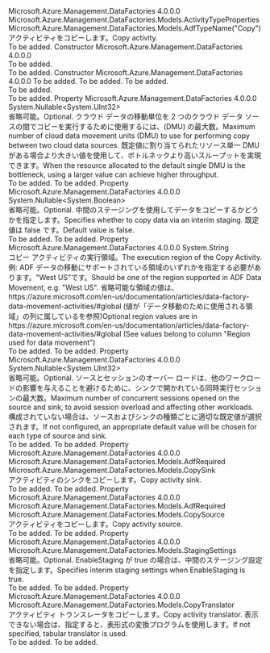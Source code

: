 <Type Name="CopyActivity" FullName="Microsoft.Azure.Management.DataFactories.Models.CopyActivity">
  <TypeSignature Language="C#" Value="public class CopyActivity : Microsoft.Azure.Management.DataFactories.Models.ActivityTypeProperties" />
  <TypeSignature Language="ILAsm" Value=".class public auto ansi beforefieldinit CopyActivity extends Microsoft.Azure.Management.DataFactories.Models.ActivityTypeProperties" />
  <TypeSignature Language="DocId" Value="T:Microsoft.Azure.Management.DataFactories.Models.CopyActivity" />
  <TypeSignature Language="VB.NET" Value="Public Class CopyActivity&#xA;Inherits ActivityTypeProperties" />
  <TypeSignature Language="F#" Value="type CopyActivity = class&#xA;    inherit ActivityTypeProperties" />
  <AssemblyInfo>
    <AssemblyName>Microsoft.Azure.Management.DataFactories</AssemblyName>
    <AssemblyVersion>4.0.0.0</AssemblyVersion>
  </AssemblyInfo>
  <Base>
    <BaseTypeName>Microsoft.Azure.Management.DataFactories.Models.ActivityTypeProperties</BaseTypeName>
  </Base>
  <Interfaces />
  <Attributes>
    <Attribute>
      <AttributeName>Microsoft.Azure.Management.DataFactories.Models.AdfTypeName("Copy")</AttributeName>
    </Attribute>
  </Attributes>
  <Docs>
    <summary>
            <span data-ttu-id="bf9bb-101">アクティビティをコピーします。</span><span class="sxs-lookup"><span data-stu-id="bf9bb-101">Copy activity.</span></span>
            </summary>
    <remarks>To be added.</remarks>
  </Docs>
  <Members>
    <Member MemberName=".ctor">
      <MemberSignature Language="C#" Value="public CopyActivity ();" />
      <MemberSignature Language="ILAsm" Value=".method public hidebysig specialname rtspecialname instance void .ctor() cil managed" />
      <MemberSignature Language="DocId" Value="M:Microsoft.Azure.Management.DataFactories.Models.CopyActivity.#ctor" />
      <MemberSignature Language="VB.NET" Value="Public Sub New ()" />
      <MemberType>Constructor</MemberType>
      <AssemblyInfo>
        <AssemblyName>Microsoft.Azure.Management.DataFactories</AssemblyName>
        <AssemblyVersion>4.0.0.0</AssemblyVersion>
      </AssemblyInfo>
      <Parameters />
      <Docs>
        <summary>To be added.</summary>
        <remarks>To be added.</remarks>
      </Docs>
    </Member>
    <Member MemberName=".ctor">
      <MemberSignature Language="C#" Value="public CopyActivity (Microsoft.Azure.Management.DataFactories.Models.CopySource source, Microsoft.Azure.Management.DataFactories.Models.CopySink sink, Microsoft.Azure.Management.DataFactories.Models.CopyTranslator translator = null);" />
      <MemberSignature Language="ILAsm" Value=".method public hidebysig specialname rtspecialname instance void .ctor(class Microsoft.Azure.Management.DataFactories.Models.CopySource source, class Microsoft.Azure.Management.DataFactories.Models.CopySink sink, class Microsoft.Azure.Management.DataFactories.Models.CopyTranslator translator) cil managed" />
      <MemberSignature Language="DocId" Value="M:Microsoft.Azure.Management.DataFactories.Models.CopyActivity.#ctor(Microsoft.Azure.Management.DataFactories.Models.CopySource,Microsoft.Azure.Management.DataFactories.Models.CopySink,Microsoft.Azure.Management.DataFactories.Models.CopyTranslator)" />
      <MemberSignature Language="VB.NET" Value="Public Sub New (source As CopySource, sink As CopySink, Optional translator As CopyTranslator = null)" />
      <MemberSignature Language="F#" Value="new Microsoft.Azure.Management.DataFactories.Models.CopyActivity : Microsoft.Azure.Management.DataFactories.Models.CopySource * Microsoft.Azure.Management.DataFactories.Models.CopySink * Microsoft.Azure.Management.DataFactories.Models.CopyTranslator -&gt; Microsoft.Azure.Management.DataFactories.Models.CopyActivity" Usage="new Microsoft.Azure.Management.DataFactories.Models.CopyActivity (source, sink, translator)" />
      <MemberType>Constructor</MemberType>
      <AssemblyInfo>
        <AssemblyName>Microsoft.Azure.Management.DataFactories</AssemblyName>
        <AssemblyVersion>4.0.0.0</AssemblyVersion>
      </AssemblyInfo>
      <Parameters>
        <Parameter Name="source" Type="Microsoft.Azure.Management.DataFactories.Models.CopySource" />
        <Parameter Name="sink" Type="Microsoft.Azure.Management.DataFactories.Models.CopySink" />
        <Parameter Name="translator" Type="Microsoft.Azure.Management.DataFactories.Models.CopyTranslator" />
      </Parameters>
      <Docs>
        <param name="source">To be added.</param>
        <param name="sink">To be added.</param>
        <param name="translator">To be added.</param>
        <summary>To be added.</summary>
        <remarks>To be added.</remarks>
      </Docs>
    </Member>
    <Member MemberName="CloudDataMovementUnits">
      <MemberSignature Language="C#" Value="public Nullable&lt;uint&gt; CloudDataMovementUnits { get; set; }" />
      <MemberSignature Language="ILAsm" Value=".property instance valuetype System.Nullable`1&lt;unsigned int32&gt; CloudDataMovementUnits" />
      <MemberSignature Language="DocId" Value="P:Microsoft.Azure.Management.DataFactories.Models.CopyActivity.CloudDataMovementUnits" />
      <MemberSignature Language="VB.NET" Value="Public Property CloudDataMovementUnits As Nullable(Of UInteger)" />
      <MemberSignature Language="F#" Value="member this.CloudDataMovementUnits : Nullable&lt;uint32&gt; with get, set" Usage="Microsoft.Azure.Management.DataFactories.Models.CopyActivity.CloudDataMovementUnits" />
      <MemberType>Property</MemberType>
      <AssemblyInfo>
        <AssemblyName>Microsoft.Azure.Management.DataFactories</AssemblyName>
        <AssemblyVersion>4.0.0.0</AssemblyVersion>
      </AssemblyInfo>
      <ReturnValue>
        <ReturnType>System.Nullable&lt;System.UInt32&gt;</ReturnType>
      </ReturnValue>
      <Docs>
        <summary>
            <span data-ttu-id="bf9bb-102">省略可能。</span><span class="sxs-lookup"><span data-stu-id="bf9bb-102">Optional.</span></span> <span data-ttu-id="bf9bb-103">クラウド データの移動単位を 2 つのクラウド データ ソースの間でコピーを実行するために使用するには、(DMU) の最大数。</span><span class="sxs-lookup"><span data-stu-id="bf9bb-103">Maximum number of cloud data movement units (DMU) to use for performing copy between two cloud data sources.</span></span>
            <span data-ttu-id="bf9bb-104">既定値に割り当てられたリソース単一 DMU がある場合より大きい値を使用して、ボトルネックより高いスループットを実現できます。</span><span class="sxs-lookup"><span data-stu-id="bf9bb-104">When the resource allocated to the default single DMU is the bottleneck, using a larger value can achieve higher throughput.</span></span>
            </summary>
        <value>To be added.</value>
        <remarks>To be added.</remarks>
      </Docs>
    </Member>
    <Member MemberName="EnableStaging">
      <MemberSignature Language="C#" Value="public Nullable&lt;bool&gt; EnableStaging { get; set; }" />
      <MemberSignature Language="ILAsm" Value=".property instance valuetype System.Nullable`1&lt;bool&gt; EnableStaging" />
      <MemberSignature Language="DocId" Value="P:Microsoft.Azure.Management.DataFactories.Models.CopyActivity.EnableStaging" />
      <MemberSignature Language="VB.NET" Value="Public Property EnableStaging As Nullable(Of Boolean)" />
      <MemberSignature Language="F#" Value="member this.EnableStaging : Nullable&lt;bool&gt; with get, set" Usage="Microsoft.Azure.Management.DataFactories.Models.CopyActivity.EnableStaging" />
      <MemberType>Property</MemberType>
      <AssemblyInfo>
        <AssemblyName>Microsoft.Azure.Management.DataFactories</AssemblyName>
        <AssemblyVersion>4.0.0.0</AssemblyVersion>
      </AssemblyInfo>
      <ReturnValue>
        <ReturnType>System.Nullable&lt;System.Boolean&gt;</ReturnType>
      </ReturnValue>
      <Docs>
        <summary>
            <span data-ttu-id="bf9bb-105">省略可能。</span><span class="sxs-lookup"><span data-stu-id="bf9bb-105">Optional.</span></span> <span data-ttu-id="bf9bb-106">中間のステージングを使用してデータをコピーするかどうかを指定します。</span><span class="sxs-lookup"><span data-stu-id="bf9bb-106">Specifies whether to copy data via an interim staging.</span></span>
            <span data-ttu-id="bf9bb-107">既定値は false です。</span><span class="sxs-lookup"><span data-stu-id="bf9bb-107">Default value is false.</span></span>
            </summary>
        <value>To be added.</value>
        <remarks>To be added.</remarks>
      </Docs>
    </Member>
    <Member MemberName="ExecutionLocation">
      <MemberSignature Language="C#" Value="public string ExecutionLocation { get; set; }" />
      <MemberSignature Language="ILAsm" Value=".property instance string ExecutionLocation" />
      <MemberSignature Language="DocId" Value="P:Microsoft.Azure.Management.DataFactories.Models.CopyActivity.ExecutionLocation" />
      <MemberSignature Language="VB.NET" Value="Public Property ExecutionLocation As String" />
      <MemberSignature Language="F#" Value="member this.ExecutionLocation : string with get, set" Usage="Microsoft.Azure.Management.DataFactories.Models.CopyActivity.ExecutionLocation" />
      <MemberType>Property</MemberType>
      <AssemblyInfo>
        <AssemblyName>Microsoft.Azure.Management.DataFactories</AssemblyName>
        <AssemblyVersion>4.0.0.0</AssemblyVersion>
      </AssemblyInfo>
      <ReturnValue>
        <ReturnType>System.String</ReturnType>
      </ReturnValue>
      <Docs>
        <summary>
            <span data-ttu-id="bf9bb-108">コピー アクティビティの実行領域。</span><span class="sxs-lookup"><span data-stu-id="bf9bb-108">The execution region of the Copy Activity.</span></span> <span data-ttu-id="bf9bb-109">例: ADF データの移動にサポートされている領域のいずれかを指定する必要があります。"West US"です。</span><span class="sxs-lookup"><span data-stu-id="bf9bb-109">Should be one of the region supported in ADF Data Movement, e.g. "West US".</span></span> <span data-ttu-id="bf9bb-110">省略可能な領域の値は、https://azure.microsoft.com/en-us/documentation/articles/data-factory-data-movement-activities/#global (値が「データ移動のために使用される領域」の列に属しているを参照)</span><span class="sxs-lookup"><span data-stu-id="bf9bb-110">Optional region values are in https://azure.microsoft.com/en-us/documentation/articles/data-factory-data-movement-activities/#global (See values belong to column "Region used for data movement")</span></span>
            </summary>
        <value>To be added.</value>
        <remarks>To be added.</remarks>
      </Docs>
    </Member>
    <Member MemberName="ParallelCopies">
      <MemberSignature Language="C#" Value="public Nullable&lt;uint&gt; ParallelCopies { get; set; }" />
      <MemberSignature Language="ILAsm" Value=".property instance valuetype System.Nullable`1&lt;unsigned int32&gt; ParallelCopies" />
      <MemberSignature Language="DocId" Value="P:Microsoft.Azure.Management.DataFactories.Models.CopyActivity.ParallelCopies" />
      <MemberSignature Language="VB.NET" Value="Public Property ParallelCopies As Nullable(Of UInteger)" />
      <MemberSignature Language="F#" Value="member this.ParallelCopies : Nullable&lt;uint32&gt; with get, set" Usage="Microsoft.Azure.Management.DataFactories.Models.CopyActivity.ParallelCopies" />
      <MemberType>Property</MemberType>
      <AssemblyInfo>
        <AssemblyName>Microsoft.Azure.Management.DataFactories</AssemblyName>
        <AssemblyVersion>4.0.0.0</AssemblyVersion>
      </AssemblyInfo>
      <ReturnValue>
        <ReturnType>System.Nullable&lt;System.UInt32&gt;</ReturnType>
      </ReturnValue>
      <Docs>
        <summary>
            <span data-ttu-id="bf9bb-111">省略可能。</span><span class="sxs-lookup"><span data-stu-id="bf9bb-111">Optional.</span></span> <span data-ttu-id="bf9bb-112">ソースとセッションのオーバー ロードは、他のワークロードの影響を与えることを避けるために、シンクで開かれている同時実行セッションの最大数。</span><span class="sxs-lookup"><span data-stu-id="bf9bb-112">Maximum number of concurrent sessions opened on the source and sink, to avoid session overload and affecting other workloads.</span></span>
            <span data-ttu-id="bf9bb-113">構成されていない場合は、ソースおよびシンクの種類ごとに適切な既定値が選択されます。</span><span class="sxs-lookup"><span data-stu-id="bf9bb-113">If not configured, an appropriate default value will be chosen for each type of source and sink.</span></span>
            </summary>
        <value>To be added.</value>
        <remarks>To be added.</remarks>
      </Docs>
    </Member>
    <Member MemberName="Sink">
      <MemberSignature Language="C#" Value="public Microsoft.Azure.Management.DataFactories.Models.CopySink Sink { get; set; }" />
      <MemberSignature Language="ILAsm" Value=".property instance class Microsoft.Azure.Management.DataFactories.Models.CopySink Sink" />
      <MemberSignature Language="DocId" Value="P:Microsoft.Azure.Management.DataFactories.Models.CopyActivity.Sink" />
      <MemberSignature Language="VB.NET" Value="Public Property Sink As CopySink" />
      <MemberSignature Language="F#" Value="member this.Sink : Microsoft.Azure.Management.DataFactories.Models.CopySink with get, set" Usage="Microsoft.Azure.Management.DataFactories.Models.CopyActivity.Sink" />
      <MemberType>Property</MemberType>
      <AssemblyInfo>
        <AssemblyName>Microsoft.Azure.Management.DataFactories</AssemblyName>
        <AssemblyVersion>4.0.0.0</AssemblyVersion>
      </AssemblyInfo>
      <Attributes>
        <Attribute>
          <AttributeName>Microsoft.Azure.Management.DataFactories.Models.AdfRequired</AttributeName>
        </Attribute>
      </Attributes>
      <ReturnValue>
        <ReturnType>Microsoft.Azure.Management.DataFactories.Models.CopySink</ReturnType>
      </ReturnValue>
      <Docs>
        <summary>
            <span data-ttu-id="bf9bb-114">アクティビティのシンクをコピーします。</span><span class="sxs-lookup"><span data-stu-id="bf9bb-114">Copy activity sink.</span></span>
            </summary>
        <value>To be added.</value>
        <remarks>To be added.</remarks>
      </Docs>
    </Member>
    <Member MemberName="Source">
      <MemberSignature Language="C#" Value="public Microsoft.Azure.Management.DataFactories.Models.CopySource Source { get; set; }" />
      <MemberSignature Language="ILAsm" Value=".property instance class Microsoft.Azure.Management.DataFactories.Models.CopySource Source" />
      <MemberSignature Language="DocId" Value="P:Microsoft.Azure.Management.DataFactories.Models.CopyActivity.Source" />
      <MemberSignature Language="VB.NET" Value="Public Property Source As CopySource" />
      <MemberSignature Language="F#" Value="member this.Source : Microsoft.Azure.Management.DataFactories.Models.CopySource with get, set" Usage="Microsoft.Azure.Management.DataFactories.Models.CopyActivity.Source" />
      <MemberType>Property</MemberType>
      <AssemblyInfo>
        <AssemblyName>Microsoft.Azure.Management.DataFactories</AssemblyName>
        <AssemblyVersion>4.0.0.0</AssemblyVersion>
      </AssemblyInfo>
      <Attributes>
        <Attribute>
          <AttributeName>Microsoft.Azure.Management.DataFactories.Models.AdfRequired</AttributeName>
        </Attribute>
      </Attributes>
      <ReturnValue>
        <ReturnType>Microsoft.Azure.Management.DataFactories.Models.CopySource</ReturnType>
      </ReturnValue>
      <Docs>
        <summary>
            <span data-ttu-id="bf9bb-115">アクティビティをコピーします。</span><span class="sxs-lookup"><span data-stu-id="bf9bb-115">Copy activity source.</span></span>
            </summary>
        <value>To be added.</value>
        <remarks>To be added.</remarks>
      </Docs>
    </Member>
    <Member MemberName="StagingSettings">
      <MemberSignature Language="C#" Value="public Microsoft.Azure.Management.DataFactories.Models.StagingSettings StagingSettings { get; set; }" />
      <MemberSignature Language="ILAsm" Value=".property instance class Microsoft.Azure.Management.DataFactories.Models.StagingSettings StagingSettings" />
      <MemberSignature Language="DocId" Value="P:Microsoft.Azure.Management.DataFactories.Models.CopyActivity.StagingSettings" />
      <MemberSignature Language="VB.NET" Value="Public Property StagingSettings As StagingSettings" />
      <MemberSignature Language="F#" Value="member this.StagingSettings : Microsoft.Azure.Management.DataFactories.Models.StagingSettings with get, set" Usage="Microsoft.Azure.Management.DataFactories.Models.CopyActivity.StagingSettings" />
      <MemberType>Property</MemberType>
      <AssemblyInfo>
        <AssemblyName>Microsoft.Azure.Management.DataFactories</AssemblyName>
        <AssemblyVersion>4.0.0.0</AssemblyVersion>
      </AssemblyInfo>
      <ReturnValue>
        <ReturnType>Microsoft.Azure.Management.DataFactories.Models.StagingSettings</ReturnType>
      </ReturnValue>
      <Docs>
        <summary>
            <span data-ttu-id="bf9bb-116">省略可能。</span><span class="sxs-lookup"><span data-stu-id="bf9bb-116">Optional.</span></span> <span data-ttu-id="bf9bb-117">EnableStaging が true の場合は、中間のステージング設定を指定します。</span><span class="sxs-lookup"><span data-stu-id="bf9bb-117">Specifies interim staging settings when EnableStaging is true.</span></span>
            </summary>
        <value>To be added.</value>
        <remarks>To be added.</remarks>
      </Docs>
    </Member>
    <Member MemberName="Translator">
      <MemberSignature Language="C#" Value="public Microsoft.Azure.Management.DataFactories.Models.CopyTranslator Translator { get; set; }" />
      <MemberSignature Language="ILAsm" Value=".property instance class Microsoft.Azure.Management.DataFactories.Models.CopyTranslator Translator" />
      <MemberSignature Language="DocId" Value="P:Microsoft.Azure.Management.DataFactories.Models.CopyActivity.Translator" />
      <MemberSignature Language="VB.NET" Value="Public Property Translator As CopyTranslator" />
      <MemberSignature Language="F#" Value="member this.Translator : Microsoft.Azure.Management.DataFactories.Models.CopyTranslator with get, set" Usage="Microsoft.Azure.Management.DataFactories.Models.CopyActivity.Translator" />
      <MemberType>Property</MemberType>
      <AssemblyInfo>
        <AssemblyName>Microsoft.Azure.Management.DataFactories</AssemblyName>
        <AssemblyVersion>4.0.0.0</AssemblyVersion>
      </AssemblyInfo>
      <ReturnValue>
        <ReturnType>Microsoft.Azure.Management.DataFactories.Models.CopyTranslator</ReturnType>
      </ReturnValue>
      <Docs>
        <summary>
            <span data-ttu-id="bf9bb-118">アクティビティ トランスレータをコピーします。</span><span class="sxs-lookup"><span data-stu-id="bf9bb-118">Copy activity translator.</span></span> <span data-ttu-id="bf9bb-119">表示できない場合は、指定すると、表形式の変換プログラムを使用します。</span><span class="sxs-lookup"><span data-stu-id="bf9bb-119">If not specified, tabular translator is used.</span></span>
            </summary>
        <value>To be added.</value>
        <remarks>To be added.</remarks>
      </Docs>
    </Member>
  </Members>
</Type>